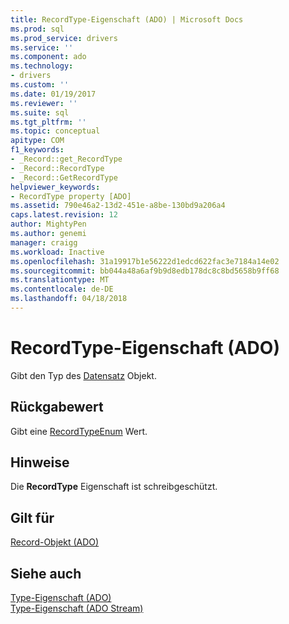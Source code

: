 ```yaml
---
title: RecordType-Eigenschaft (ADO) | Microsoft Docs
ms.prod: sql
ms.prod_service: drivers
ms.service: ''
ms.component: ado
ms.technology:
- drivers
ms.custom: ''
ms.date: 01/19/2017
ms.reviewer: ''
ms.suite: sql
ms.tgt_pltfrm: ''
ms.topic: conceptual
apitype: COM
f1_keywords:
- _Record::get_RecordType
- _Record::RecordType
- _Record::GetRecordType
helpviewer_keywords:
- RecordType property [ADO]
ms.assetid: 790e46a2-13d2-451e-a8be-130bd9a206a4
caps.latest.revision: 12
author: MightyPen
ms.author: genemi
manager: craigg
ms.workload: Inactive
ms.openlocfilehash: 31a19917b1e56222d1edcd622fac3e7184a14e02
ms.sourcegitcommit: bb044a48a6af9b9d8edb178dc8c8bd5658b9ff68
ms.translationtype: MT
ms.contentlocale: de-DE
ms.lasthandoff: 04/18/2018
---
```

# <a name="recordtype-property-ado"></a>RecordType-Eigenschaft (ADO)
Gibt den Typ des [Datensatz](../../../ado/reference/ado-api/record-object-ado.md) Objekt.  
  
## <a name="return-value"></a>Rückgabewert  
 Gibt eine [RecordTypeEnum](../../../ado/reference/ado-api/recordtypeenum.md) Wert.  
  
## <a name="remarks"></a>Hinweise  
 Die **RecordType** Eigenschaft ist schreibgeschützt.  
  
## <a name="applies-to"></a>Gilt für  
 [Record-Objekt (ADO)](../../../ado/reference/ado-api/record-object-ado.md)  
  
## <a name="see-also"></a>Siehe auch  
 [Type-Eigenschaft (ADO)](../../../ado/reference/ado-api/type-property-ado.md)   
 [Type-Eigenschaft (ADO Stream)](../../../ado/reference/ado-api/type-property-ado-stream.md)
